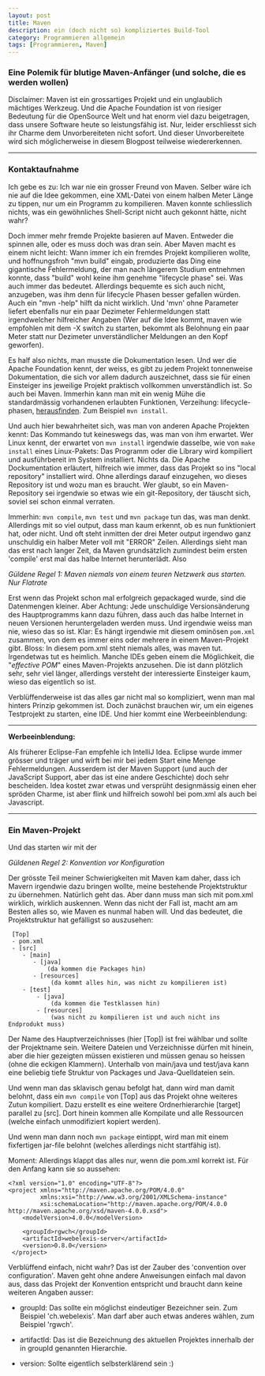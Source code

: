 ```yaml
---
layout: post
title: Maven
description: ein (doch nicht so) kompliziertes Build-Tool
category: Programmieren allgemein
tags: [Programmieren, Maven]
---
```


### Eine Polemik für blutige Maven-Anfänger (und solche, die es werden wollen)

Disclaimer: Maven ist ein grossartiges Projekt und ein unglaublich mächtiges Werkzeug. Und die Apache Foundation ist von riesiger Bedeutung
für die OpenSource Welt und hat enorm viel dazu beigetragen, dass unsere Software heute so leistungsfähig ist. Nur, leider erschliesst sich 
ihr Charme dem Unvorbereiteten nicht sofort. Und dieser Unvorbereitete wird sich möglicherweise in diesem Blogpost teilweise wiedererkennen.

---- 

### Kontaktaufnahme

Ich gebe es zu: Ich war nie ein grosser Freund von Maven. Selber wäre ich nie auf die Idee gekommen, eine XML-Datei von 
einem halben Meter Länge zu tippen, nur um ein Programm zu kompilieren. Maven konnte schliesslich nichts, was ein gewöhnliches Shell-Script
nicht auch gekonnt hätte, nicht wahr?

Doch immer mehr fremde Projekte basieren auf Maven. Entweder die spinnen alle, oder es muss doch was dran sein. Aber Maven macht
es einem nicht leicht: Wann immer ich ein fremdes Projekt kompilieren wollte, und hoffnungsfroh "mvn build" eingab, produzierte das Ding 
eine gigantische Fehlermeldung, der man nach längerem Studium entnehmen konnte, dass "build" wohl keine ihm genehme "lifecycle phase" sei. Was auch immer das bedeutet. Allerdings
bequemte es sich auch nicht, anzugeben, was ihm denn für lifecycle Phasen besser gefallen würden. Auch ein "mvn -help" hilft da nicht wirklich. Und 'mvn' 
ohne Parameter liefert ebenfalls nur ein paar Dezimeter Fehlermeldungen statt irgendwelcher hilfreicher Angaben (Wer auf die Idee kommt, maven wie empfohlen
mit dem -X switch zu starten, bekommt als Belohnung ein paar Meter statt nur Dezimeter unverständlicher Meldungen an den Kopf geworfen). 

Es half also nichts, man musste die Dokumentation lesen. Und wer die Apache Foundation kennt, der weiss, es gibt zu jedem Projekt tonnenweise
Dokumentation, die sich vor allem dadurch auszeichnet, dass sie für einen Einsteiger ins jeweilige Projekt praktisch vollkommen unverständlich ist. So auch bei
Maven. Immerhin kann man mit ein wenig Mühe die standardmässig vorhandenen erlaubten Funktionen, Verzeihung: lifecycle-phasen, [herausfinden](https://maven.apache.org/run-maven/index.html#Quick_Start).
 Zum Beispiel `mvn install`.

Und auch hier bewahrheitet sich, was man von anderen Apache Projekten kennt: Das Kommando tut keineswegs das, was man von ihm erwartet. Wer Linux kennt, der erwartet von 
`mvn install` irgendwie dasselbe, wie von `make install` eines Linux-Pakets: Das Programm oder die Library wird kompiliert und ausführbereit im System installiert. Nichts da. Die Apache
Dockumentation erläutert, hilfreich wie immer, dass das Projekt so ins "local repository" installiert wird. Ohne allerdings darauf einzugehen, wo dieses Repository ist und 
wozu man es braucht. Wer glaubt, so ein Maven-Repository sei irgendwie so etwas wie ein git-Repository, der täuscht sich, soviel sei schon einmal verraten.

Immerhin: `mvn compile`, `mvn test` und `mvn package` tun das, was man denkt. Allerdings mit so viel output, dass man kaum erkennt, ob es nun funktioniert hat, oder nicht. 
Und oft steht inmitten der drei Meter output irgendwo ganz unschuldig ein halber Meter voll mit "ERROR" Zeilen. Allerdings sieht man das erst nach langer Zeit, da Maven grundsätzlich zumindest beim ersten 'compile' erst mal das halbe Internet herunterlädt. Also 

*Güldene Regel 1: Maven niemals von einem teuren Netzwerk aus starten. Nur Flatrate*

Erst wenn das Projekt schon mal erfolgreich gepackaged wurde, sind die Datenmengen kleiner. Aber Achtung: Jede unschuldige Versionsänderung
 des Hauptprogramms kann dazu führen, dass auch das halbe Internet in neuen Versionen heruntergeladen werden muss. Und irgendwie weiss man 
 nie, wieso das so ist. Klar: Es hängt irgendwie mit diesem ominösen `pom.xml` zusammen, von dem es immer eins oder mehrere in einem Maven-Projekt
 gibt. Bloss: In diesem pom.xml steht niemals alles, was maven tut. Irgendetwas tut es heimlich. Manche IDEs geben einem die Möglichkeit, die "*effective POM*"
  eines Maven-Projekts anzusehen. Die ist dann plötzlich sehr, sehr viel länger, allerdings versteht der interessierte Einsteiger kaum, wieso das eigentlich so ist.
 
Verblüffenderweise ist das alles gar nicht mal so kompliziert, wenn man mal hinters Prinzip gekommen ist. Doch zunächst brauchen wir, um ein eigenes Testprojekt zu starten, eine IDE. Und hier kommt eine Werbeeinblendung:

 
-----

**Werbeeinblendung:**
 
 Als früherer Eclipse-Fan empfehle ich IntelliJ Idea. Eclipse wurde immer grösser und träger und wirft bei mir bei jedem Start eine Menge Fehlermeldungen. 
 Ausserdem ist der Maven Support  (und auch der JavaScript Support, aber das ist eine andere Geschichte) doch sehr bescheiden.
 Idea kostet zwar etwas und versprüht designmässig einen eher spröden Charme, ist aber flink und hilfreich sowohl bei pom.xml als auch bei Javascript.


----


### Ein Maven-Projekt

Und das starten wir mit der

*Güldenen Regel 2: Konvention vor Konfiguration*


Der grösste Teil meiner Schwierigkeiten mit Maven kam daher, dass ich Mavern irgendwie dazu bringen wollte, meine bestehende Projektstruktur zu übernehmen. Natürlich geht das. Aber dann muss man sich mit pom.xml wirklich, wirklich auskennen. Wenn das nicht der Fall ist, macht am am Besten alles so, wie Maven es nunmal haben will. Und das bedeutet, die Projektstruktur hat gefälligst so auszusehen:


     [Top]
     - pom.xml
     - [src]
        - [main]
           - [java]
               (da kommen die Packages hin)
           - [resources]
                (da kommt alles hin, was nicht zu kompilieren ist)
        - [test]
            - [java]
                (da kommen die Testklassen hin)
            - [resources]
                (was nicht zu kompilieren ist und auch nicht ins Endprodukt muss)
      

Der Name des Hauptverzeichnisses (hier [Top]) ist frei wählbar und sollte der Projektname sein. Weitere Dateien und Verzeichnisse dürfen mit hinein, 
aber die hier gezeigten müssen existieren und müssen genau so heissen (ohne die eckigen Klammern). Unterhalb von main/java und test/java kann eine beliebig tiefe Struktur von Packages und Java-Quelldateien sein. 

Und wenn man das sklavisch genau befolgt hat, dann wird man damit belohnt, dass ein `mvn compile` von [Top] aus das Projekt ohne weiteres Zutun kompiliert. Dazu erstellt es eine weitere Ordnerhierarchie [target] parallel zu [src]. Dort hinein kommen alle Kompilate und alle Ressourcen (welche einfach unmodifiziert kopiert werden).
 
 Und wenn man dann noch `mvn package` eintippt, wird man mit einem fixfertigen jar-file belohnt (welches allerdings nicht startfähig ist).
 
Moment: Allerdings klappt das alles nur, wenn die pom.xml korrekt ist. Für den Anfang kann sie so aussehen:

    <?xml version="1.0" encoding="UTF-8"?>
    <project xmlns="http://maven.apache.org/POM/4.0.0"
             xmlns:xsi="http://www.w3.org/2001/XMLSchema-instance"
             xsi:schemaLocation="http://maven.apache.org/POM/4.0.0 http://maven.apache.org/xsd/maven-4.0.0.xsd">
        <modelVersion>4.0.0</modelVersion>
    
        <groupId>rgwch</groupId>
        <artifactId>webelexis-server</artifactId>
        <version>0.8.0</version>
     </project>

Verblüffend einfach, nicht wahr? Das ist der Zauber des 'convention over configuration'. Maven geht ohne andere Anweisungen einfach mal davon aus, dass das Projekt der 
Konvention entspricht und braucht dann keine weiteren Angaben ausser:

* groupId: Das sollte ein möglichst eindeutiger Bezeichner sein. Zum Beispiel 'ch.webelexis'. Man darf aber auch etwas anderes wählen, zum Beispiel 'rgwch'.

* artifactId: Das ist die Bezeichnung des aktuellen Projektes innerhalb der in groupId genannten Hierarchie.

* version: Sollte eigentlich selbsterklärend sein :)

